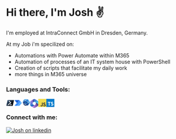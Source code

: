 # Hi there, I'm Josh ✌️

I'm employed at IntraConnect GmbH in Dresden, Germany.

At my Job i'm specilized on: 

 - Automations with Power Automate within M365
 - Automation of processes of an IT system house with PowerShell
 - Creation of scripts that facilitate my daily work
 - more things in M365 universe

### Languages and Tools: 

<img align="left" alt="PowerShell" width="22px" src="https://github.com/joshua-probst/joshua-probst/blob/main/images/Powershell.svg" />
<img align="left" alt="Microsoft Power Automaet" width="22px" src="https://github.com/joshua-probst/joshua-probst/blob/main/images/MSPowerAutomateLogo.svg" />
<img align="left" alt="Microsoft Graph" width="22px" src="https://github.com/joshua-probst/joshua-probst/blob/main/images/MSGraphLogo.png" />
<img align="left" alt="Microsoft 365" width="22px" src="https://github.com/joshua-probst/joshua-probst/blob/main/images/microsoft-365-seeklogo.com.svg" />
<img align="left" alt="JavaScript" width="22px" src="https://github.com/joshua-probst/joshua-probst/blob/main/images/logo-javascript.svg" />
<img align="left" alt="TypeScript" width="22px" src="https://github.com/joshua-probst/joshua-probst/blob/main/images/TypescriptLogo.svg" />

<br/>

### Connect with me:

[![Josh on linkedin](https://img.shields.io/badge/joshuaprobst-on_linkedin-blue)](https://www.linkedin.com/in/joshua-probst-a374a2182)



